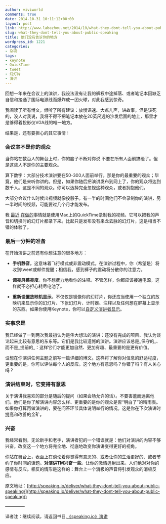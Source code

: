```yaml
---
author: viviworld
comments: true
date: 2014-10-31 10:11:12+00:00
layout: post
link: http://www.labazhou.net/2014/10/what-they-dont-tell-you-about-public-speaking/
slug: what-they-dont-tell-you-about-public-speaking
title: 他们没有告诉你的地方
wordpress_id: 1221
categories:
- 杂项
tags:
- keynote
- QuickTime
- tweet
- 幻灯片
- 演讲
---
```


回想一年来在会议上的演讲，我设法没有让我的裤衩中途掉落、或者笔记本因缺乏自信和接通了国际电源线而爆炸成一团火球，对此我感到惊奇。

我阅读了所有博文，倾听了所有建议：放慢语速、大点儿声，讲故事。但是该死的，没人对我说，我将不得不把笔记本放在20英尺远的沙发后面的地上，那里才是够得着投影仪VGA线的唯一地方。

结果是，还有要担心的其它事情！


### 会议室不是你的观众


当你站在数百人的舞台上时，你的脑子不断对你说 不要在所有人面前搞砸了。但是这些人不是你的主要观众。

算下数字：大部分技术演讲要在50-300人面前举行。那是你的最重要的观众；毕竟，他们是来听你讲的。但是，如果你随后把演讲发布到网上了，你的观众将达到数千人。这是不同的观众。你可以选择完全忽视这种观众，或者拥抱他们。

大部分会议什么时候出视频就像投骰子。有一半的时间他们不会录制你的演讲，另一半时间的视频，可能要过几个月才能发布。

我 [最近](http://zachholman.com/talk/git-github-secrets) [在做的](http://zachholman.com/posts/how-github-works/)事情就是使用Mac上的QuickTime录制我的视频。它可以把我的声音和切换时的幻灯片都录下来。比起只是发布没有来龙去脉的幻灯片，这是相当不错的体验了。


### 最后一分钟的准备


在开始演讲之前还有你想注意的很多地方：



	
  * **手机静音**。这意味着飞行模式或非震动模式。在演讲过程中，你（希望是）将收到tweet或邮件提醒；相信我，感到裤子的震动将分散你的注意力。

	
  * **调亮屏幕亮度**。你不想费力地看你的注释。不管怎样，你都应该接通电源，这样就不必担心耗尽电池了。

	
  * **重新设置放映机显示**。不仅仅是镜像你的幻灯片，你还应当使用一个独立的放映机来显示你的幻灯片、下张幻灯片、计时器、注释以及任何想在屏幕上显示的东西。如果你使用Keynote，你可以[自定义演讲者显示](http://support.apple.com/kb/PH6261?viewlocale=zh_CN&locale=zh_CN)。




### 实事求是


我已经做了一到两次我最初认为是伟大想法的演讲：还没有完成的项目、我认为谈论起来比较有意思的东东等。它们是我比较遗憾的演讲。演讲应该总是_保守的_、而不是_提前的_：这样它们才能更加自然、更加有趣、最重要的是更有价值。

设想在你演讲任何主题之前写一篇详细的博文。这样将了解你对信息的舒适程度，更重要的是，你可以评估每个人的反应。这个地方有意思吗？你错了吗？有人关心吗？


### 演讲结束时，它变得有意思


关于演讲我喜欢的部分是随后的提问（如果会场允许的话）。不要害羞而远离他们。他们是你了解演讲内容怎么样、更重要的是你的观众是否“明白了”的晴雨表。如果你打算再做演讲的，要在问答环节具体说明举行的情况。这是你在下次演讲时提高和改善的金矿。


### 兴奋


我经常看到，无论新手和老手，演讲者犯的一个错误就是：他们对演讲的内容不够兴奋。改变这一个地方将完全地、彻底地改变你演讲变得更好的视角。

你站在舞台上，表面上在谈论着你觉得有意思的、或者让你的生活更好的、或者节约了你时间的话题。**对演讲TM兴奋一些**。让你的激情迸射出来。人们绝对对你的感情有反应。相反的情形是这样的：舞台上一个消极的声音将引发观众的消极反应。

原文地址：[http://speaking.io/deliver/what-they-dont-tell-you-about-public-speaking/](http://speaking.io/deliver/what-they-dont-tell-you-about-public-speaking/)

————–

译者注：继续阅读，请返回书目,[《speaking.io》演讲](http://www.labazhou.net/speaking/)
